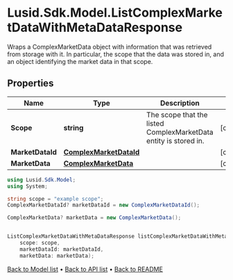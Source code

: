 # Lusid.Sdk.Model.ListComplexMarketDataWithMetaDataResponse
Wraps a ComplexMarketData object with information that was retrieved from storage with it.  In particular,  the scope that the data was stored in,  and an object identifying the market data in that scope.

## Properties

Name | Type | Description | Notes
------------ | ------------- | ------------- | -------------
**Scope** | **string** | The scope that the listed ComplexMarketData entity is stored in. | [optional] 
**MarketDataId** | [**ComplexMarketDataId**](ComplexMarketDataId.md) |  | [optional] 
**MarketData** | [**ComplexMarketData**](ComplexMarketData.md) |  | [optional] 

```csharp
using Lusid.Sdk.Model;
using System;

string scope = "example scope";
ComplexMarketDataId? marketDataId = new ComplexMarketDataId();

ComplexMarketData? marketData = new ComplexMarketData();


ListComplexMarketDataWithMetaDataResponse listComplexMarketDataWithMetaDataResponseInstance = new ListComplexMarketDataWithMetaDataResponse(
    scope: scope,
    marketDataId: marketDataId,
    marketData: marketData);
```

[Back to Model list](../README.md#documentation-for-models) &#8226; [Back to API list](../README.md#documentation-for-api-endpoints) &#8226; [Back to README](../README.md)
